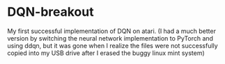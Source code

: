 # DQN-breakout
My first successful implementation of DQN on atari. (I had a much better version by switching the neural network implementation to PyTorch and using ddqn, but it was gone when I realize the files were not successfully copied into my USB drive after I erased the buggy linux mint system)
